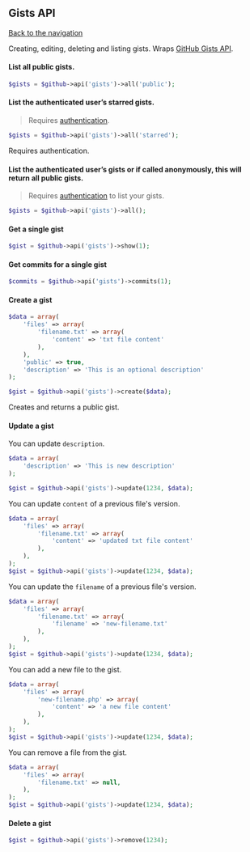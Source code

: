 ## Gists API
[Back to the navigation](README.md)

Creating, editing, deleting and listing gists. Wraps [GitHub Gists API](http://developer.github.com/v3/gists/).

#### List all public gists.

```php
$gists = $github->api('gists')->all('public');
```

#### List the authenticated user’s starred gists.

> Requires [authentication](security.md).

```php
$gists = $github->api('gists')->all('starred');
```

Requires authentication.

#### List the authenticated user’s gists or if called anonymously, this will return all public gists.

> Requires [authentication](security.md) to list your gists.

```php
$gists = $github->api('gists')->all();
```

#### Get a single gist

```php
$gist = $github->api('gists')->show(1);
```

#### Get commits for a single gist

```php
$commits = $github->api('gists')->commits(1);
```

#### Create a gist

```php
$data = array(
    'files' => array(
        'filename.txt' => array(
            'content' => 'txt file content'
        ),
    ),
    'public' => true,
    'description' => 'This is an optional description'
);

$gist = $github->api('gists')->create($data);
```

Creates and returns a public gist.

#### Update a gist

You can update ``description``.

```php
$data = array(
    'description' => 'This is new description'
);

$gist = $github->api('gists')->update(1234, $data);
```

You can update ``content`` of a previous file's version.

```php
$data = array(
    'files' => array(
        'filename.txt' => array(
            'content' => 'updated txt file content'
        ),
    ),
);
$gist = $github->api('gists')->update(1234, $data);
```

You can update the ``filename`` of a previous file's version.

```php
$data = array(
    'files' => array(
        'filename.txt' => array(
            'filename' => 'new-filename.txt'
        ),
    ),
);
$gist = $github->api('gists')->update(1234, $data);
```

You can add a new file to the gist.

```php
$data = array(
    'files' => array(
        'new-filename.php' => array(
            'content' => 'a new file content'
        ),
    ),
);
$gist = $github->api('gists')->update(1234, $data);
```

You can remove a file from the gist.

```php
$data = array(
    'files' => array(
        'filename.txt' => null,
    ),
);
$gist = $github->api('gists')->update(1234, $data);
```

#### Delete a gist

```php
$gist = $github->api('gists')->remove(1234);
```
